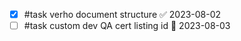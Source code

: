 - [x] #task verho document structure ✅ 2023-08-02
- [ ] #task custom dev QA cert listing id 📅 2023-08-03